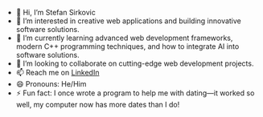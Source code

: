 - 👋 Hi, I’m Stefan Sirkovic
- 👀 I’m interested in creative web applications and building innovative software solutions.
- 🌱 I’m currently learning advanced web development frameworks, modern C++ programming techniques, and how to integrate AI into software solutions.
- 💞️ I’m looking to collaborate on cutting-edge web development projects.
- 📫 Reach me on [LinkedIn](https://www.linkedin.com/in/stefansirkovic/)
- 😄 Pronouns: He/Him
- ⚡ Fun fact: I once wrote a program to help me with dating—it worked so well, my computer now has more dates than I do!

<!---
StefanSirkovic/StefanSirkovic is a ✨ special ✨ repository because its `README.md` (this file) appears on your GitHub profile.
You can click the Preview link to take a look at your changes.
--->
